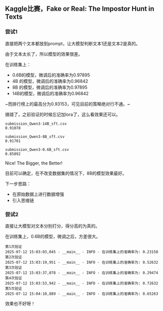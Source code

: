 ## Kaggle比赛，Fake or Real: The Impostor Hunt in Texts

### 尝试1

直接把两个文本都放到prompt，让大模型判断文本1还是文本2是真的。

由于文本太长了，所以模型的效果很差。

在训练集上：

- 0.6B的模型，微调后的准确率为0.97895
- 4B 的模型，微调后的准确率为0.96842
- 8B 的模型，微调后的准确率为0.97895
- 14B的模型，微调后的准确率为0.96842

~而排行榜上的最高分为0.93153，可见目前的策略绝对行不通。~

搞错了，之前验证的时候忘记加lora了，这么看效果还可以。

```shell
submission_Qwen3-14B_sft.csv
0.91078

submission_Qwen3-8B_sft.csv
0.91701

submission_Qwen3-0.6B_sft.csv
0.85892
```

Nice! The Bigger, the Better! 

目前可以确定，在不改变数据集的情况下，8B的模型效果最好。

下一步思路：

- 在原始数据上进行数据增强
- 引入思维链

### 尝试2

直接让大模型对文本分别打分，得分高的为真的。

在训练集上，0.6B的模型，微调之后，方差很大。

```shell
第1次验证
2025-07-12 15:03:03,045 - __main__ - INFO - 在训练集上的准确率为: 0.23158
第2次验证
2025-07-12 15:03:19,951 - __main__ - INFO - 在训练集上的准确率为: 0.52632
第3次验证
2025-07-12 15:03:37,078 - __main__ - INFO - 在训练集上的准确率为: 0.29474
第4次验证
2025-07-12 15:03:53,942 - __main__ - INFO - 在训练集上的准确率为: 0.72632
第5次验证
2025-07-12 15:04:10,889 - __main__ - INFO - 在训练集上的准确率为: 0.65263
```

效果也不好呀！